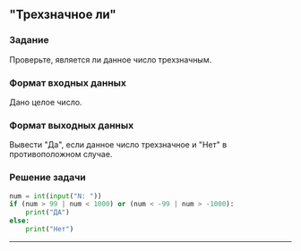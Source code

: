 ## "Трехзначное ли"

### Задание

Проверьте, является ли данное число трехзначным.

### Формат входных данных

Дано целое число.

### Формат выходных данных

Вывести "Да", если данное число трехзначное и "Нет" в противоположном случае.

### Решение задачи

```python
num = int(input("N: "))
if (num > 99 | num < 1000) or (num < -99 | num > -1000):
    print("ДА")
else:
    print("Нет")
```

---
